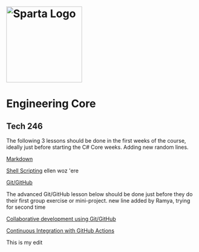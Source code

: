 # <img src="https://boolerang.co.uk/wp-content/uploads/job-manager-uploads/company_logo/2018/04/SG-Logo-Black.png" alt="Sparta Logo" width="200"/>

# Engineering Core
## Tech 246

The following 3 lessons should be done in the first weeks of the course, ideally just before starting the C# Core weeks.
Adding new random lines.


[Markdown](./Markdown.md)  

[Shell Scripting](./ShellScripting.md)
ellen woz 'ere

[Git/GitHub](./Git_Intro.md)

The advanced Git/GitHub lesson below should be done just before they do their first group exercise or mini-project.
new line added by Ramya, trying for second time

[Collaborative development using Git/GitHub](./Git_Collaborative.md)

[Continuous Integration with GitHub Actions](./CI_GitHub_Actions/)

This is my edit